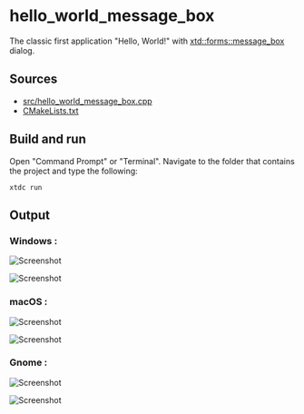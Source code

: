 # hello_world_message_box

The classic first application "Hello, World!" with [xtd::forms::message_box](https://gammasoft71.github.io/xtd/reference_guides/latest/classxtd_1_1forms_1_1message__box.html) dialog.

## Sources

* [src/hello_world_message_box.cpp](src/hello_world_message_box.cpp)
* [CMakeLists.txt](CMakeLists.txt)

## Build and run

Open "Command Prompt" or "Terminal". Navigate to the folder that contains the project and type the following:

```shell
xtdc run
```

## Output

### Windows :

![Screenshot](../../../../docs/pictures/examples/hello_world_message_box_w.png)

![Screenshot](../../../../docs/pictures/examples/hello_world_message_box_wd.png)

### macOS :

![Screenshot](../../../../docs/pictures/examples/hello_world_message_box_m.png)

![Screenshot](../../../../docs/pictures/examples/hello_world_message_box_md.png)

### Gnome :

![Screenshot](../../../../docs/pictures/examples/hello_world_message_box_g.png)

![Screenshot](../../../../docs/pictures/examples/hello_world_message_box_gd.png)
